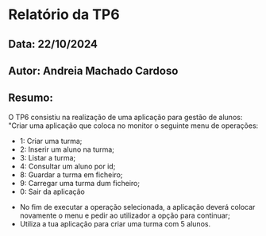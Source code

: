 # Relatório da TP6
## Data: 22/10/2024
## Autor: Andreia Machado Cardoso
## Resumo:
O TP6 consistiu na realização de uma aplicação para gestão de alunos:
"Criar uma aplicação que coloca no monitor o seguinte menu de operações:
- 1: Criar uma turma;
- 2: Inserir um aluno na turma;
- 3: Listar a turma;
- 4: Consultar um aluno por id;
- 8: Guardar a turma em ficheiro;
- 9: Carregar uma turma dum ficheiro;
- 0: Sair da aplicação
* No fim de executar a operação selecionada, a aplicação deverá colocar novamente o menu e pedir ao utilizador a opção para continuar;
* Utiliza a tua aplicação para criar uma turma com 5 alunos.
